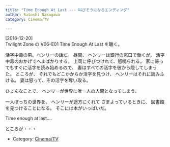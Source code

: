 ```yaml
---
title: "Time Enough At Last --- 叫びそうになるエンディング"
author: Satoshi Nakagawa
category: Cinema/TV

---
```


[2016-12-20]  
Twilight Zone の V06-E01 Time Enough At Last
を聴く。

 活字中毒の男、ヘンリーの話だ。
昼間、
ヘンリーは銀行の窓口で働くが、
活字中毒のおかげでへまばかりする。
上司に呼びつけれて、怒鳴られる。
家に帰ってもすぐに活字を読み始めるので、
妻はすべての活字を彼から隠してしまった。
ところが、
それでもどこかからか活字を見つけ、
ヘンリーはそれに読みふける。
妻は怒って、その活字を奪い取る。

 ひょんなことで、
ヘンリーが世界に唯一人の人間となってしまう。

 一人ぼっちの世界を、
ヘンリーが途方にくれて
さまよっているときに、
図書館を見つけることになる。
そこには本がいっぱいだ。

 Time enough at last....

 ところが・・・

- Category: [Cinema/TV](/categories.html#Cinema/TV)


